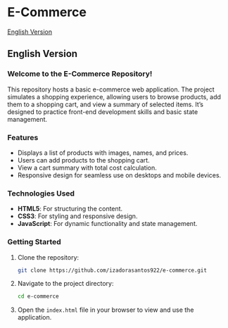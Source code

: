 # E-Commerce

[English Version](#english-version) 

## English Version

### Welcome to the E-Commerce Repository!

This repository hosts a basic e-commerce web application. The project simulates a shopping experience, allowing users to browse products, add them to a shopping cart, and view a summary of selected items. It’s designed to practice front-end development skills and basic state management.

### Features
- Displays a list of products with images, names, and prices.
- Users can add products to the shopping cart.
- View a cart summary with total cost calculation.
- Responsive design for seamless use on desktops and mobile devices.

### Technologies Used
- **HTML5**: For structuring the content.
- **CSS3**: For styling and responsive design.
- **JavaScript**: For dynamic functionality and state management.

### Getting Started

1. Clone the repository:
   ```bash
   git clone https://github.com/izadorasantos922/e-commerce.git
   ```
2. Navigate to the project directory:
   ```bash
   cd e-commerce
   ```
3. Open the `index.html` file in your browser to view and use the application.
